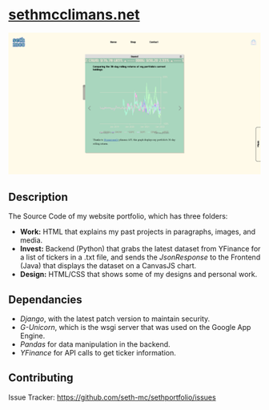 # <a href="https://www.sethmcclimans.net/">sethmcclimans.net</a>

![alt text](https://github.com/seth-mc/sethportfolio/blob/media/index.png)

## Description

The Source Code of my website portfolio, which has three folders:

<ul>
  <li>  <b>Work:</b> HTML that explains my past projects in paragraphs, images, and media. </li>
  <li> <b>Invest:</b> Backend (Python) that grabs the latest dataset from YFinance for a list of tickers in a .txt file, and sends the <i>JsonResponse</i> to the Frontend (Java) that displays the dataset on a CanvasJS chart. </li>
  <li> <b>Design:</b> HTML/CSS that shows some of my designs and personal work.</li>
</ul>

## Dependancies
<ul>
  <li><i>Django</i>, with the latest patch version to maintain security.</li>
  <li><i>G-Unicorn</i>, which is the wsgi server that was used on the Google App Engine. </li>
  <li><i>Pandas</i> for data manipulation in the backend. </li>
  <li><i>YFinance</i> for API calls to get ticker information. </li>
</ul>

## Contributing

Issue Tracker: <a href="https://github.com/seth-mc/sethportfolio/issues">https://github.com/seth-mc/sethportfolio/issues</a>
